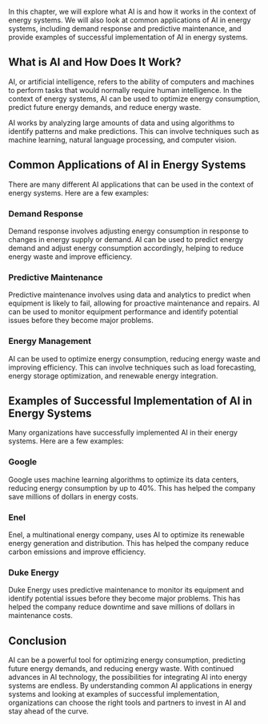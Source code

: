 
In this chapter, we will explore what AI is and how it works in the context of energy systems. We will also look at common applications of AI in energy systems, including demand response and predictive maintenance, and provide examples of successful implementation of AI in energy systems.

What is AI and How Does It Work?
--------------------------------

AI, or artificial intelligence, refers to the ability of computers and machines to perform tasks that would normally require human intelligence. In the context of energy systems, AI can be used to optimize energy consumption, predict future energy demands, and reduce energy waste.

AI works by analyzing large amounts of data and using algorithms to identify patterns and make predictions. This can involve techniques such as machine learning, natural language processing, and computer vision.

Common Applications of AI in Energy Systems
-------------------------------------------

There are many different AI applications that can be used in the context of energy systems. Here are a few examples:

### Demand Response

Demand response involves adjusting energy consumption in response to changes in energy supply or demand. AI can be used to predict energy demand and adjust energy consumption accordingly, helping to reduce energy waste and improve efficiency.

### Predictive Maintenance

Predictive maintenance involves using data and analytics to predict when equipment is likely to fail, allowing for proactive maintenance and repairs. AI can be used to monitor equipment performance and identify potential issues before they become major problems.

### Energy Management

AI can be used to optimize energy consumption, reducing energy waste and improving efficiency. This can involve techniques such as load forecasting, energy storage optimization, and renewable energy integration.

Examples of Successful Implementation of AI in Energy Systems
-------------------------------------------------------------

Many organizations have successfully implemented AI in their energy systems. Here are a few examples:

### Google

Google uses machine learning algorithms to optimize its data centers, reducing energy consumption by up to 40%. This has helped the company save millions of dollars in energy costs.

### Enel

Enel, a multinational energy company, uses AI to optimize its renewable energy generation and distribution. This has helped the company reduce carbon emissions and improve efficiency.

### Duke Energy

Duke Energy uses predictive maintenance to monitor its equipment and identify potential issues before they become major problems. This has helped the company reduce downtime and save millions of dollars in maintenance costs.

Conclusion
----------

AI can be a powerful tool for optimizing energy consumption, predicting future energy demands, and reducing energy waste. With continued advances in AI technology, the possibilities for integrating AI into energy systems are endless. By understanding common AI applications in energy systems and looking at examples of successful implementation, organizations can choose the right tools and partners to invest in AI and stay ahead of the curve.
